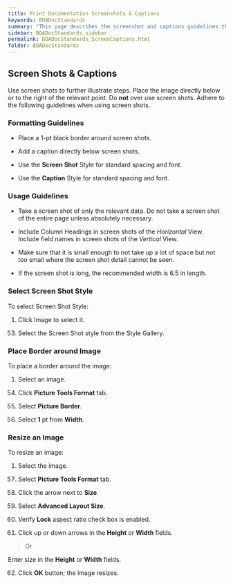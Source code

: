 ```yaml
---
title: Print Documentation Screenshots & Captions
keywords: BOADocStandards
summary: "This page describes the screenshot and captions guidelines the doc team follows when writing print documentation."
sidebar: BOADocStandards_sidebar
permalink: BOADocStandards_ScreenCaptions.html
folder: BOADocStandards
---
```

Screen Shots & Captions
-----------------------

Use screen shots to further illustrate steps. Place the image directly
below or to the right of the relevant point. Do **not** over use screen
shots. Adhere to the following guidelines when using screen shots.

### Formatting Guidelines

-   Place a 1-pt black border around screen shots.

-   Add a caption directly below screen shots.

-   Use the **Screen Shot** Style for standard spacing and font.

-   Use the **Caption** Style for standard spacing and font.

### Usage Guidelines

-   Take a screen shot of only the relevant data. Do not take a screen
    shot of the entire page unless absolutely necessary.

-   Include Column Headings in screen shots of the *Horizontal* View.
    Include field names in screen shots of the *Vertical* View.

-   Make sure that it is small enough to not take up a lot of space but
    not too small where the screen shot detail cannot be seen.

-   If the screen shot is long, the recommended width is 6.5 in length.

### Select Screen Shot Style

To select Screen Shot Style:

1.  Click Image to select it.

<!-- -->

53. Select the Screen Shot style from the Style Gallery.

### Place Border around Image

To place a border around the image:

1.  Select an image.

<!-- -->

54. Click **Picture Tools Format** tab.

55. Select **Picture Border**.

56. Select **1** pt from **Width**.

### Resize an Image

To resize an image:

1.  Select the image.

<!-- -->

57. Select **Picture Tools Format** tab.

58. Click the arrow next to **Size**.

59. Select **Advanced Layout Size**.

60. Verify **Lock** aspect ratio check box is enabled.

61. Click up or down arrows in the **Height** or **Width** fields.

> Or

Enter size in the **Height** or **Width** fields.

62. Click **OK** button; the image resizes.
